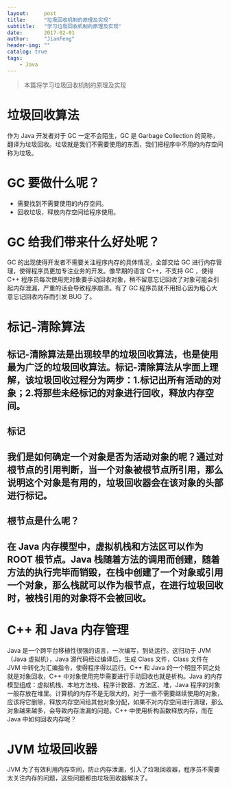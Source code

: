 ```yaml
---
layout:     post
title:      "垃圾回收机制的原理及实现"
subtitle:   "学习垃圾回收机制的原理及实现"
date:       2017-02-01
author:     "JianFeng"
header-img: ""
catalog: true
tags:
    - Java
---
```


> 本篇将学习垃圾回收机制的原理及实现

# 垃圾回收算法
 作为 Java 开发者对于 GC 一定不会陌生，GC 是 Garbage Collection 的简称，翻译为垃圾回收。垃圾就是我们不需要使用的东西，我们把程序中不用的内存空间称为垃圾。

# GC 要做什么呢？

- 需要找到不需要使用的内存空间。
- 回收垃圾，释放内存空间给程序使用。

# GC 给我们带来什么好处呢？
 GC 的出现使得开发者不需要关注程序内存的具体情况，全部交给 GC 进行内存管理，使得程序员更加专注业务的开发。像早期的语言 C++，不支持 GC ，使得 C++ 程序员每次使用完对象要手动回收对象，稍不留意忘记回收了对象可能会引起内存泄漏，严重的话会导致程序崩溃。有了 GC 程序员就不用担心因为粗心大意忘记回收内存而引发 BUG 了。

# 标记-清除算法
## 标记-清除算法是出现较早的垃圾回收算法，也是使用最为广泛的垃圾回收算法。标记-清除算法从字面上理解，该垃圾回收过程分为两步：1.标记出所有活动的对象；2.将那些未经标记的对象进行回收，释放内存空间。

## 标记
## 我们是如何确定一个对象是否为活动对象的呢？通过对根节点的引用判断，当一个对象被根节点所引用，那么说明这个对象是有用的，垃圾回收器会在该对象的头部进行标记。

## 根节点是什么呢？
## 在 Java 内存模型中，虚拟机栈和方法区可以作为 ROOT 根节点。Java 栈随着方法的调用而创建，随着方法的执行完毕而销毁，在栈中创建了一个对象或引用一个对象，那么栈就可以作为根节点，在进行垃圾回收时，被栈引用的对象将不会被回收。


# C++ 和 Java 内存管理
 Java 是一个跨平台移植性很强的语言，一次编写，到处运行。这归功于 JVM （Java 虚拟机），Java 源代码经过编译后，生成 Class 文件，Class 文件在 JVM 中转化为汇编指令，使得程序得以运行。C++ 和 Java 的一个明显不同之处就是对象回收，C++ 中对象使用完毕需要进行手动回收也就是析构。Java 的内存模型组成：虚拟机栈、本地方法栈、程序计数器、方法区、堆，Java 程序的对象一般存放在堆里。计算机的内存不是无限大的，对于一些不需要继续使用的对象，应该将它删除，释放内存空间给其他对象分配，如果不对内存空间进行清理，那么对象越来越多，会导致内存泄漏的问题。C++ 中使用析构函数释放内存，而在 Java 中如何回收内存呢？
 
# JVM 垃圾回收器
JVM 为了有效利用内存空间，防止内存泄漏，引入了垃圾回收器，程序员不需要太关注内存的问题，这些问题都由垃圾回收器解决了。


